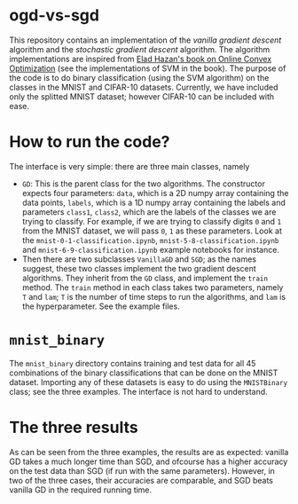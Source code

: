 # ogd-vs-sgd

This repository contains an implementation of the *vanilla gradient descent* algorithm and the *stochastic gradient descent* algorithm. The algorithm implementations are inspired from [Elad Hazan's book on Online Convex Optimization](https://arxiv.org/abs/1909.05207) (see the implementations of SVM in the book).
The purpose of the code is to do binary classification (using the SVM algorithm) on the classes in the MNIST and CIFAR-10 datasets. Currently, we have included only the splitted MNIST dataset; however CIFAR-10 can be included with ease. 

# How to run the code?

The interface is very simple: there are three main classes, namely 
  - `GD`: This is the parent class for the two algorithms. The constructor expects four parameters: `data`, which is a 2D numpy array containing the data points, `labels`, which is a 1D numpy array containing the labels and parameters `class1`, `class2`, which are the labels of the classes we are trying to classify. For example, if we are trying to classify digits `0` and `1` from the MNIST dataset, we will pass `0`, `1` as these parameters. Look at the `mnist-0-1-classification.ipynb`, `mnist-5-8-classification.ipynb` and `mnist-6-9-classification.ipynb` example notebooks for instance.
  - Then there are two subclasses `VanillaGD` and `SGD`; as the names suggest, these two classes implement the two gradient descent algorithms. They inherit from the `GD` class, and implement the `train` method. The `train` method in each class takes two parameters, namely `T` and `lam`; `T` is the number of time steps to run the algorithms, and `lam` is the hyperparameter. See the example files.

# `mnist_binary`
The `mnist_binary` directory contains training and test data for all 45 combinations of the binary classifications that can be done on the MNIST dataset. Importing any of these datasets is easy to do using the `MNISTBinary` class; see the three examples. The interface is not hard to understand. 

# The three results

As can be seen from the three examples, the results are as expected: vanilla GD takes a much longer time than SGD, and ofcourse has a higher accuracy on the test data than SGD (if run with the same parameters). However, in two of the three cases, their accuracies are comparable, and SGD beats vanilla GD in the required running time. 
